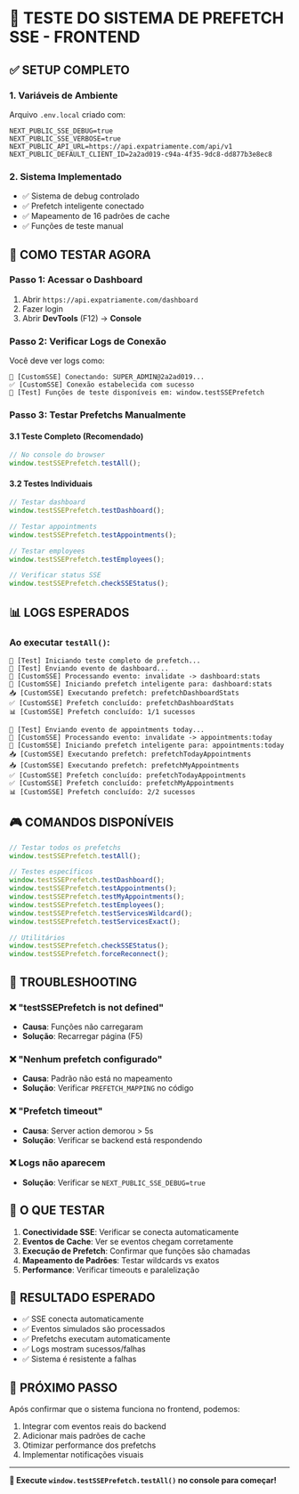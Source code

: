 # 🧪 TESTE DO SISTEMA DE PREFETCH SSE - FRONTEND

## ✅ **SETUP COMPLETO**

### 1. Variáveis de Ambiente

Arquivo `.env.local` criado com:

```
NEXT_PUBLIC_SSE_DEBUG=true
NEXT_PUBLIC_SSE_VERBOSE=true
NEXT_PUBLIC_API_URL=https://api.expatriamente.com/api/v1
NEXT_PUBLIC_DEFAULT_CLIENT_ID=2a2ad019-c94a-4f35-9dc8-dd877b3e8ec8
```

### 2. Sistema Implementado

- ✅ Sistema de debug controlado
- ✅ Prefetch inteligente conectado
- ✅ Mapeamento de 16 padrões de cache
- ✅ Funções de teste manual

## 🎯 **COMO TESTAR AGORA**

### Passo 1: Acessar o Dashboard

1. Abrir `https://api.expatriamente.com/dashboard`
2. Fazer login
3. Abrir **DevTools** (F12) → **Console**

### Passo 2: Verificar Logs de Conexão

Você deve ver logs como:

```
🔌 [CustomSSE] Conectando: SUPER_ADMIN@2a2ad019...
✅ [CustomSSE] Conexão estabelecida com sucesso
🧪 [Test] Funções de teste disponíveis em: window.testSSEPrefetch
```

### Passo 3: Testar Prefetchs Manualmente

#### 3.1 Teste Completo (Recomendado)

```javascript
// No console do browser
window.testSSEPrefetch.testAll();
```

#### 3.2 Testes Individuais

```javascript
// Testar dashboard
window.testSSEPrefetch.testDashboard();

// Testar appointments
window.testSSEPrefetch.testAppointments();

// Testar employees
window.testSSEPrefetch.testEmployees();

// Verificar status SSE
window.testSSEPrefetch.checkSSEStatus();
```

## 📊 **LOGS ESPERADOS**

### Ao executar `testAll()`:

```
🧪 [Test] Iniciando teste completo de prefetch...
🧪 [Test] Enviando evento de dashboard...
🎯 [CustomSSE] Processando evento: invalidate -> dashboard:stats
🚀 [CustomSSE] Iniciando prefetch inteligente para: dashboard:stats
📥 [CustomSSE] Executando prefetch: prefetchDashboardStats
✅ [CustomSSE] Prefetch concluído: prefetchDashboardStats
📊 [CustomSSE] Prefetch concluído: 1/1 sucessos

🧪 [Test] Enviando evento de appointments today...
🎯 [CustomSSE] Processando evento: invalidate -> appointments:today
🚀 [CustomSSE] Iniciando prefetch inteligente para: appointments:today
📥 [CustomSSE] Executando prefetch: prefetchTodayAppointments
📥 [CustomSSE] Executando prefetch: prefetchMyAppointments
✅ [CustomSSE] Prefetch concluído: prefetchTodayAppointments
✅ [CustomSSE] Prefetch concluído: prefetchMyAppointments
📊 [CustomSSE] Prefetch concluído: 2/2 sucessos
```

## 🎮 **COMANDOS DISPONÍVEIS**

```javascript
// Testar todos os prefetchs
window.testSSEPrefetch.testAll();

// Testes específicos
window.testSSEPrefetch.testDashboard();
window.testSSEPrefetch.testAppointments();
window.testSSEPrefetch.testMyAppointments();
window.testSSEPrefetch.testEmployees();
window.testSSEPrefetch.testServicesWildcard();
window.testSSEPrefetch.testServicesExact();

// Utilitários
window.testSSEPrefetch.checkSSEStatus();
window.testSSEPrefetch.forceReconnect();
```

## 🔧 **TROUBLESHOOTING**

### ❌ "testSSEPrefetch is not defined"

- **Causa**: Funções não carregaram
- **Solução**: Recarregar página (F5)

### ❌ "Nenhum prefetch configurado"

- **Causa**: Padrão não está no mapeamento
- **Solução**: Verificar `PREFETCH_MAPPING` no código

### ❌ "Prefetch timeout"

- **Causa**: Server action demorou > 5s
- **Solução**: Verificar se backend está respondendo

### ❌ Logs não aparecem

- **Solução**: Verificar se `NEXT_PUBLIC_SSE_DEBUG=true`

## 🎯 **O QUE TESTAR**

1. **Conectividade SSE**: Verificar se conecta automaticamente
2. **Eventos de Cache**: Ver se eventos chegam corretamente
3. **Execução de Prefetch**: Confirmar que funções são chamadas
4. **Mapeamento de Padrões**: Testar wildcards vs exatos
5. **Performance**: Verificar timeouts e paralelização

## 🎉 **RESULTADO ESPERADO**

- ✅ SSE conecta automaticamente
- ✅ Eventos simulados são processados
- ✅ Prefetchs executam automaticamente
- ✅ Logs mostram sucessos/falhas
- ✅ Sistema é resistente a falhas

## 🚀 **PRÓXIMO PASSO**

Após confirmar que o sistema funciona no frontend, podemos:

1. Integrar com eventos reais do backend
2. Adicionar mais padrões de cache
3. Otimizar performance dos prefetchs
4. Implementar notificações visuais

---

**🧪 Execute `window.testSSEPrefetch.testAll()` no console para começar!**

